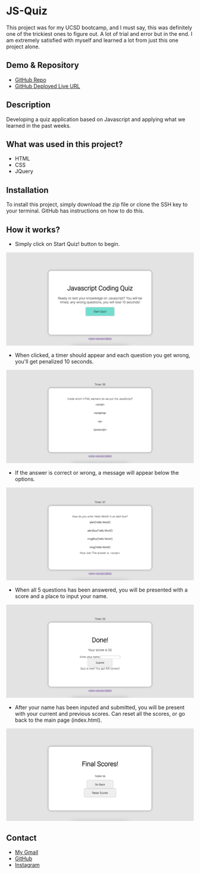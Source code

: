# JS-Quiz

This project was for my UCSD bootcamp, and I must say, this was definitely one of the trickiest ones to figure out. A lot of trial and error but in the end. I am extremely satisfied with myself and learned a lot from just this one project alone.

## Demo & Repository

- [GitHub Repo](https://github.com/latommyla/JS-Quiz)
- [GitHub Deployed Live URL](https://latommyla.github.io/JS-Quiz/)

## Description 

Developing a quiz application based on Javascript and applying what we learned in the past weeks.

## What was used in this project?

- HTML
- CSS
- JQuery

## Installation

To install this project, simply download the zip file or clone the SSH key to your terminal. GitHub has instructions on how to do this.

## How it works?

- Simply click on Start Quiz! button to begin.

<img src="./assets/images/main.png" alt="mainpage" title="mainpage">

- When clicked, a timer should appear and each question you get wrong, you'll get penalized 10 seconds.

<img src="./assets/images/main2.png" alt="quizbegins" title="quizbegins">

- If the answer is correct or wrong, a message will appear below the options.

<img src="./assets/images/main3.png" alt="correctorwrong" title="correctorwrong">

- When all 5 questions has been answered, you will be presented with a score and a place to input your name.

<img src="./assets/images/main4.png" alt="inputyourname" title="inputyourname">

- After your name has been inputed and submitted, you will be present with your current and previous scores. Can reset all the scores, or go back to the main page (index.html).

<img src="./assets/images/main5.png" alt="finalscores" title="finalscores">

## Contact 

- [My Gmail](mailto:tommyl.dmd@gmail.com)
- [GitHub](https://github.com/latommyla)
- [Instagram](https://www.instagram.com/latommyla/)
